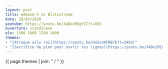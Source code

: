```yaml
---
layout: post
title: edmond-h vs Blitzstream
date: 28/03/2020
youtube: https://youtu.be/X4DoiMIgYCI?t=855
ouverture: scandinave
elo: 1500 1600 1700 1800
themes:
- "[Attaque aile roi](https://youtu.be/OaIsoKFMB7E?t=3492)"
- "[Sacrifice de pion pour ouvrir les lignes](https://youtu.be/X4DoiMIgYCI?t=1105)"
---
```


{{ page.themes | join: " / " }}
